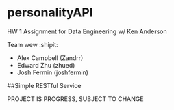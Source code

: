personalityAPI
======
HW 1 Assignment for Data Engineering w/ Ken Anderson

Team wew :shipit:
* Alex Campbell (Zandrr)
* Edward Zhu (zhued)
* Josh Fermin (joshfermin)


##Simple RESTful Service

PROJECT IS PROGRESS, SUBJECT TO CHANGE